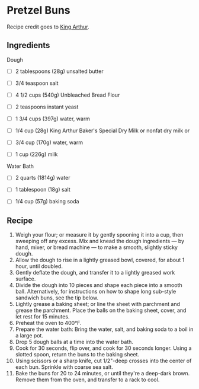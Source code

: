 # Pretzel Buns

Recipe credit goes to [King Arthur](https://www.kingarthurbaking.com/recipes/pretzel-sandwich-buns-recipe). 

## Ingredients


Dough


- [ ] 2 tablespoons (28g) unsalted butter
- [ ] 3/4 teaspoon salt
- [ ] 4 1/2 cups (540g) Unbleached Bread Flour
- [ ] 2 teaspoons instant yeast

- [ ] 1 3/4 cups (397g) water, warm
- [ ] 1/4 cup (28g) King Arthur Baker's Special Dry Milk or nonfat dry milk
or
- [ ] 3/4 cup (170g) water, warm
- [ ] 1 cup (226g) milk

Water Bath

- [ ] 2 quarts (1814g) water
- [ ] 1 tablespoon (18g) salt
- [ ] 1/4 cup (57g) baking soda


## Recipe

1. Weigh your flour; or measure it by gently spooning it into a cup, then sweeping off any excess. Mix and knead the dough ingredients — by hand, mixer, or bread machine — to make a smooth, slightly sticky dough.
1. Allow the dough to rise in a lightly greased bowl, covered, for about 1 hour, until doubled.
1. Gently deflate the dough, and transfer it to a lightly greased work surface.
1. Divide the dough into 10 pieces and shape each piece into a smooth ball. Alternatively, for instructions on how to shape long sub-style sandwich buns, see the tip below.
1. Lightly grease a baking sheet; or line the sheet with parchment and grease the parchment. Place the balls on the baking sheet, cover, and let rest for 15 minutes.
1. Preheat the oven to 400°F.
1. Prepare the water bath: Bring the water, salt, and baking soda to a boil in a large pot.
1. Drop 5 dough balls at a time into the water bath.
1. Cook for 30 seconds, flip over, and cook for 30 seconds longer. Using a slotted spoon, return the buns to the baking sheet.
1. Using scissors or a sharp knife, cut 1/2"-deep crosses into the center of each bun. Sprinkle with coarse sea salt.
1. Bake the buns for 20 to 24 minutes, or until they're a deep-dark brown. Remove them from the oven, and transfer to a rack to cool.

